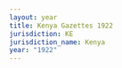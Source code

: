 ```yaml
---
layout: year
title: Kenya Gazettes 1922
jurisdiction: KE
jurisdiction_name: Kenya
year: "1922"
---
```

